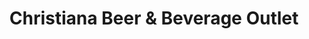---
title: "Christiana Beer & Beverage Outlet"
url: /christiana/christiana-beer-and-beverage-outlet/
shop: alcohol
---